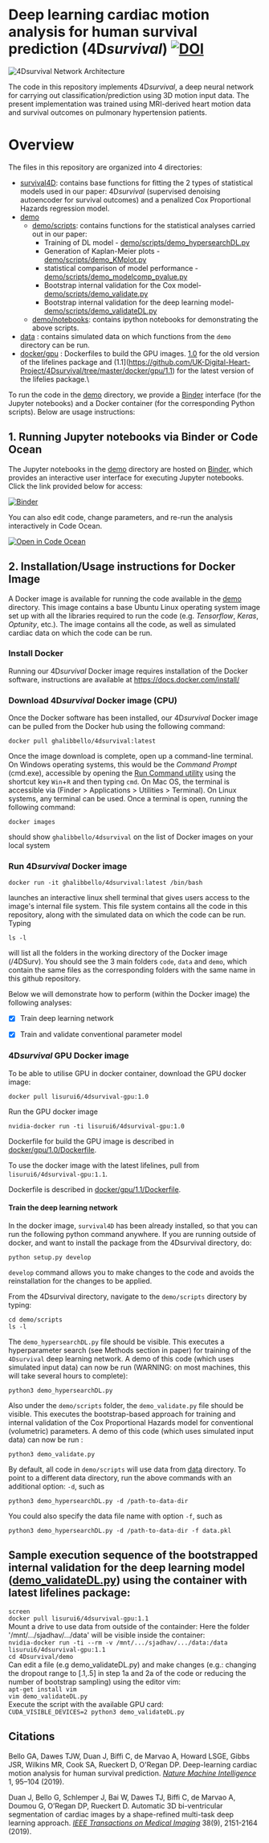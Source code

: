 # Deep learning cardiac motion analysis for human survival prediction (4D*survival*) [![DOI](https://zenodo.org/badge/DOI/10.5281/zenodo.1451540.svg)](https://doi.org/10.5281/zenodo.1451540)
![4Dsurvival Network Architecture](data/DAE3.png)

The code in this repository implements 4D*survival*, a deep neural network for carrying out classification/prediction using 3D motion input data. The present implementation was trained using MRI-derived heart motion data and survival outcomes on pulmonary hypertension patients. 

# Overview
The files in this repository are organized into 4 directories:
* [survival4D](https://github.com/UK-Digital-Heart-Project/4Dsurvival/tree/master/survival4D): contains base functions for fitting the 2 types of statistical models used in our paper: 4D*survival* (supervised denoising autoencoder for survival outcomes) and a penalized Cox Proportional Hazards regression model.
* [demo](demo)
    * [demo/scripts](demo/scripts): contains functions for the statistical analyses carried out in our paper:
        * Training of DL model - [demo/scripts/demo_hypersearchDL.py](demo/scripts/demo_hypersearchDL.py)
        * Generation of Kaplan-Meier plots - [demo/scripts/demo_KMplot.py](demo/scripts/demo_KMplot.py)
        * statistical comparison of model performance - [demo/scripts/demo_modelcomp_pvalue.py](demo/scripts/demo_modelcomp_pvalue.py)
        * Bootstrap internal validation for the Cox model- [demo/scripts/demo_validate.py](demo/scripts/demo_validate.py)
        * Bootstrap internal validation for the deep learning model- [demo/scripts/demo_validateDL.py](demo/scripts/demo_validateDL.py)
    * [demo/notebooks](demo/notebooks): contains ipython notebooks for demonstrating the above scripts.
* [data](data) : contains simulated data on which functions from the `demo` directory can be run.
* [docker/gpu]() : Dockerfiles to build the GPU images. [1.0](https://github.com/UK-Digital-Heart-Project/4Dsurvival/tree/master/docker/gpu/1.0) for the old version of the lifelines package and (1.1](https://github.com/UK-Digital-Heart-Project/4Dsurvival/tree/master/docker/gpu/1.1) for the latest version of the lifelies package.\

To run the code in the [demo](demo) directory, we provide a [Binder](https://mybinder.org/) interface (for the Jupyter notebooks) and a Docker container (for the corresponding Python scripts). Below are usage instructions:

## 1. Running Jupyter notebooks via Binder or Code Ocean

The Jupyter notebooks in the [demo](demo) directory are hosted on [Binder](https://mybinder.org/), which provides an interactive user interface for executing Jupyter notebooks. Click the link provided below for access:

[![Binder](https://mybinder.org/badge.svg)](https://mybinder.org/v2/gh/UK-Digital-Heart-Project/4Dsurvival/master)

You can also edit code, change parameters, and re-run the analysis interactively in Code Ocean.

[![Open in Code Ocean](https://codeocean.com/codeocean-assets/badge/open-in-code-ocean.svg)](https://doi.org/10.24433/CO.8519672.v1)


## 2. Installation/Usage instructions for Docker Image

A Docker image is available for running the code available in the [demo](demo) directory. This image contains a base Ubuntu Linux operating system image set up with all the libraries required to run the code (e.g. *Tensorflow*, *Keras*, *Optunity*, etc.). The image contains all the code, as well as simulated cardiac data on which the code can be run. 

### Install Docker
Running our 4D*survival* Docker image requires installation of the Docker software, instructions are available at https://docs.docker.com/install/ 

### Download 4D*survival* Docker image (CPU)
Once the Docker software has been installed, our 4D*survival* Docker image can be pulled from the Docker hub using the following command:
    
    docker pull ghalibbello/4dsurvival:latest

Once the image download is complete, open up a command-line terminal. On Windows operating systems, this would be the *Command Prompt* (cmd.exe), accessible by opening the [Run Command utility](https://en.wikipedia.org/wiki/Run_command) using the shortcut key `Win`+`R` and then typing `cmd`. On Mac OS, the terminal is accessible via (Finder > Applications > Utilities > Terminal). On Linux systems, any terminal can be used.
Once a terminal is open, running the following command:

    docker images

should show `ghalibbello/4dsurvival` on the list of Docker images on your local system

### Run 4D*survival* Docker image
    
    docker run -it ghalibbello/4dsurvival:latest /bin/bash

launches an interactive linux shell terminal that gives users access to the image's internal file system. This file system contains all the code in this repository, along with the simulated data on which the code can be run.
Typing 
```
ls -l
```
will list all the folders in the working directory of the Docker image (/4DSurv). You should see the 3 main folders `code`, `data` and `demo`, which contain the same files as the corresponding folders with the same name in this github repository.

Below we will demonstrate how to perform (within the Docker image) the following analyses:
- [x] Train deep learning network
- [x] Train and validate conventional parameter model


### 4D*survival* GPU Docker image
To be able to utilise GPU in docker container, download the GPU docker image:

    docker pull lisurui6/4dsurvival-gpu:1.0
    
Run the GPU docker image 

    nvidia-docker run -ti lisurui6/4dsurvival-gpu:1.0

Dockerfile for build the GPU image is described in [docker/gpu/1.0/Dockerfile](docker/gpu/1.0/Dockerfile).

To use the docker image with the latest lifelines, pull from `lisurui6/4dsurvival-gpu:1.1`.

Dockerfile is described in [docker/gpu/1.1/Dockerfile](docker/gpu/1.1/Dockerfile).

#### Train the deep learning network
In the docker image, `survival4D` has been already installed, so that you can run the following python command anywhere. 
If you are running outside of docker, and want to install the package from the 4Dsurvival directory, do:

    python setup.py develop

`develop` command allows you to make changes to the code and avoids the reinstallation for the changes to be applied. 


From the 4Dsurvival directory, navigate to the `demo/scripts` directory by typing:
```
cd demo/scripts
ls -l
```
The `demo_hypersearchDL.py` file should be visible. This executes a hyperparameter search (see Methods section in paper) for training of the `4Dsurvival` deep learning network. A demo of this code (which uses simulated input data) can now be run (WARNING: on most machines, this will take several hours to complete):
```
python3 demo_hypersearchDL.py
```

Also under the `demo/scripts` folder, the `demo_validate.py` file should be visible. This executes the bootstrap-based approach for training and internal validation of the Cox Proportional Hazards model for conventional (volumetric) parameters. A demo of this code (which uses simulated input data) can now be run :
```
python3 demo_validate.py
```

By default, all code in `demo/scripts` will use data from [data](data) directory. To point to a different data directory, 
run the above commands with an additional option: `-d`, such as

    python3 demo_hypersearchDL.py -d /path-to-data-dir

You could also specify the data file name with option `-f`, such as

    python3 demo_hypersearchDL.py -d /path-to-data-dir -f data.pkl
## Sample execution sequence of the bootstrapped internal validation for the deep learning model ([demo_validateDL.py](https://github.com/UK-Digital-Heart-Project/4Dsurvival/blob/master/demo/scripts/demo_validateDL.py)) using the container with latest lifelines package:
`screen`\
`docker pull lisurui6/4dsurvival-gpu:1.1`\
Mount a drive to use data from outside of the containder:
Here the folder '/mnt/.../sjadhav/.../data' will be visible inside the container:\
`nvidia-docker run -ti --rm -v /mnt/.../sjadhav/.../data:/data lisurui6/4dsurvival-gpu:1.1`\
`cd 4Dsurvival/demo`\
Can edit a file (e.g demo_validateDL.py) and make changes (e.g.: changing the dropout range to [.1,.5] in step 1a and 2a of the code or reducing the number of bootstrap   sampling) using the editor vim:\
`apt-get install vim`\
`vim demo_validateDL.py`\
 Execute the script with the available GPU card:\
`CUDA_VISIBLE_DEVICES=2 python3 demo_validateDL.py`


## Citations
Bello GA, Dawes TJW, Duan J, Biffi C, de Marvao A, Howard LSGE, Gibbs JSR, Wilkins MR, Cook SA, Rueckert D, O'Regan DP. Deep-learning cardiac motion analysis for human survival prediction. *[Nature Machine Intelligence](https://doi.org/10.1038/s42256-019-0019-2)* 1, 
95–104 (2019).

Duan J, Bello G, Schlemper J, Bai W, Dawes TJ, Biffi C, de Marvao A, Doumou G, O’Regan DP, Rueckert D. Automatic 3D bi-ventricular segmentation of cardiac images by a shape-refined multi-task deep learning approach. *[IEEE Transactions on Medical Imaging](https://doi.org/10.1109/TMI.2019.2894322)* 38(9), 2151-2164 (2019).


 
